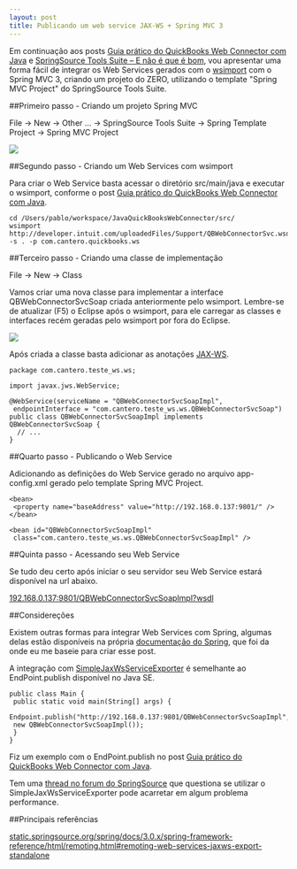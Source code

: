```yaml
---
layout: post
title: Publicando um web service JAX-WS + Spring MVC 3
---
```

Em continuação aos posts [Guia prático do QuickBooks Web Connector com Java](http://pablocantero.com/blog/2010/08/17/guia-pratico-do-quickbooks-web-connector-com-java/) e [SpringSource Tools Suite – E não é que é bom](http://pablocantero.com/blog/2010/08/27/springsource-tools-suite-e-nao-e-que-e-bom/), vou apresentar uma forma fácil de integrar os Web Services gerados com o [wsimport](https://jax-ws.dev.java.net/jax-ws-ea3/docs/wsimport.html) com o Spring MVC 3, criando um projeto do ZERO, utilizando o template "Spring MVC Project" do SpringSource Tools Suite.

##Primeiro passo - Criando um projeto Spring MVC

File -> New -> Other ... -> SpringSource Tools Suite -> Spring Template Project -> Spring MVC Project

![](/images/posts/Screen-shot-2010-08-28-at-6.46.38-PM.png)


##Segundo passo - Criando um Web Services com wsimport

Para criar o Web Service basta acessar o diretório src/main/java e executar o wsimport, conforme o post [Guia prático do QuickBooks Web Connector com Java](http://pablocantero.com/blog/2010/08/17/guia-pratico-do-quickbooks-web-connector-com-java/).

    cd /Users/pablo/workspace/JavaQuickBooksWebConnector/src/
    wsimport http://developer.intuit.com/uploadedFiles/Support/QBWebConnectorSvc.wsdl -s . -p com.cantero.quickbooks.ws

##Terceiro passo - Criando uma classe de implementação

File -> New -> Class

Vamos criar uma nova classe para implementar a interface QBWebConnectorSvcSoap criada anteriormente pelo wsimport. Lembre-se de atualizar (F5) o Eclipse após o wsimport, para ele carregar as classes e interfaces recém geradas pelo wsimport por fora do Eclipse.

![](/images/posts/Screen-shot-2010-08-28-at-6.52.52-PM.png)

Após criada a classe basta adicionar as anotações [JAX-WS](http://jax-ws.java.net/).

    package com.cantero.teste_ws.ws;

    import javax.jws.WebService;

    @WebService(serviceName = "QBWebConnectorSvcSoapImpl",
     endpointInterface = "com.cantero.teste_ws.ws.QBWebConnectorSvcSoap")
    public class QBWebConnectorSvcSoapImpl implements QBWebConnectorSvcSoap {
      // ...
    }

##Quarto passo - Publicando o Web Service

Adicionando as definições do Web Service gerado no arquivo app-config.xml gerado pelo template Spring MVC Project.

    <bean>
     <property name="baseAddress" value="http://192.168.0.137:9801/" />
    </bean>

    <bean id="QBWebConnectorSvcSoapImpl"
     class="com.cantero.teste_ws.ws.QBWebConnectorSvcSoapImpl" />

##Quinta passo - Acessando seu Web Service

Se tudo deu certo após iniciar o seu servidor seu Web Service estará disponível na url abaixo.

[192.168.0.137:9801/QBWebConnectorSvcSoapImpl?wsdl](http://192.168.0.137:9801/QBWebConnectorSvcSoapImpl?wsdl)

##Considereções

Existem outras formas para integrar Web Services com Spring, algumas delas estão disponíveis na própria [documentação do Spring](http://static.springsource.org/spring/docs/3.0.x/spring-framework-reference/html/remoting.html#remoting-web-services-jaxws-export-standalone), que foi da onde eu me baseie para criar esse post.

A integração com [SimpleJaxWsServiceExporter](http://static.springsource.org/spring/docs/2.5.x/api/org/springframework/remoting/jaxws/SimpleJaxWsServiceExporter.html) é semelhante ao EndPoint.publish disponível no Java SE.

    public class Main {
     public static void main(String[] args) {
     Endpoint.publish("http://192.168.0.137:9801/QBWebConnectorSvcSoapImpl",
     new QBWebConnectorSvcSoapImpl());
     }
    }

Fiz um exemplo com o EndPoint.publish no post [Guia prático do QuickBooks Web Connector com Java](http://pablocantero.com/blog/2010/08/17/guia-pratico-do-quickbooks-web-connector-com-java/).

Tem uma [thread no forum do SpringSource](http://forum.springsource.org/showthread.php?t=50814) que questiona se utilizar o SimpleJaxWsServiceExporter pode acarretar em algum problema performance.

##Principais referências

[static.springsource.org/spring/docs/3.0.x/spring-framework-reference/html/remoting.html#remoting-web-services-jaxws-export-standalone](http://static.springsource.org/spring/docs/3.0.x/spring-framework-reference/html/remoting.html#remoting-web-services-jaxws-export-standalone)
